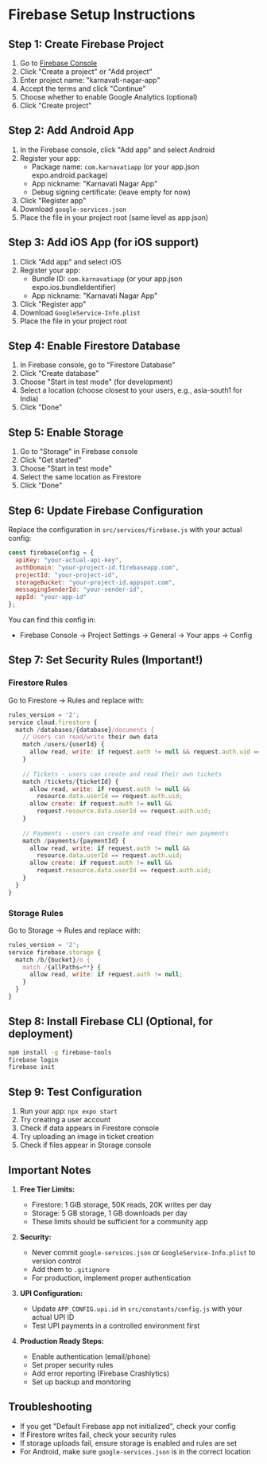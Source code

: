 # Firebase Setup Instructions

## Step 1: Create Firebase Project

1. Go to [Firebase Console](https://console.firebase.google.com/)
2. Click "Create a project" or "Add project"
3. Enter project name: "karnavati-nagar-app"
4. Accept the terms and click "Continue"
5. Choose whether to enable Google Analytics (optional)
6. Click "Create project"

## Step 2: Add Android App

1. In the Firebase console, click "Add app" and select Android
2. Register your app:
   - Package name: `com.karnavatiapp` (or your app.json expo.android.package)
   - App nickname: "Karnavati Nagar App"
   - Debug signing certificate: (leave empty for now)
3. Click "Register app"
4. Download `google-services.json`
5. Place the file in your project root (same level as app.json)

## Step 3: Add iOS App (for iOS support)

1. Click "Add app" and select iOS
2. Register your app:
   - Bundle ID: `com.karnavatiapp` (or your app.json expo.ios.bundleIdentifier)
   - App nickname: "Karnavati Nagar App"
3. Click "Register app"
4. Download `GoogleService-Info.plist`
5. Place the file in your project root

## Step 4: Enable Firestore Database

1. In Firebase console, go to "Firestore Database"
2. Click "Create database"
3. Choose "Start in test mode" (for development)
4. Select a location (choose closest to your users, e.g., asia-south1 for India)
5. Click "Done"

## Step 5: Enable Storage

1. Go to "Storage" in Firebase console
2. Click "Get started"
3. Choose "Start in test mode"
4. Select the same location as Firestore
5. Click "Done"

## Step 6: Update Firebase Configuration

Replace the configuration in `src/services/firebase.js` with your actual config:

```javascript
const firebaseConfig = {
  apiKey: "your-actual-api-key",
  authDomain: "your-project-id.firebaseapp.com",
  projectId: "your-project-id",
  storageBucket: "your-project-id.appspot.com",
  messagingSenderId: "your-sender-id",
  appId: "your-app-id"
};
```

You can find this config in:
- Firebase Console → Project Settings → General → Your apps → Config

## Step 7: Set Security Rules (Important!)

### Firestore Rules
Go to Firestore → Rules and replace with:

```javascript
rules_version = '2';
service cloud.firestore {
  match /databases/{database}/documents {
    // Users can read/write their own data
    match /users/{userId} {
      allow read, write: if request.auth != null && request.auth.uid == userId;
    }
    
    // Tickets - users can create and read their own tickets
    match /tickets/{ticketId} {
      allow read, write: if request.auth != null && 
        resource.data.userId == request.auth.uid;
      allow create: if request.auth != null && 
        request.resource.data.userId == request.auth.uid;
    }
    
    // Payments - users can create and read their own payments
    match /payments/{paymentId} {
      allow read, write: if request.auth != null && 
        resource.data.userId == request.auth.uid;
      allow create: if request.auth != null && 
        request.resource.data.userId == request.auth.uid;
    }
  }
}
```

### Storage Rules
Go to Storage → Rules and replace with:

```javascript
rules_version = '2';
service firebase.storage {
  match /b/{bucket}/o {
    match /{allPaths=**} {
      allow read, write: if request.auth != null;
    }
  }
}
```

## Step 8: Install Firebase CLI (Optional, for deployment)

```bash
npm install -g firebase-tools
firebase login
firebase init
```

## Step 9: Test Configuration

1. Run your app: `npx expo start`
2. Try creating a user account
3. Check if data appears in Firestore console
4. Try uploading an image in ticket creation
5. Check if files appear in Storage console

## Important Notes

1. **Free Tier Limits:**
   - Firestore: 1 GiB storage, 50K reads, 20K writes per day
   - Storage: 5 GB storage, 1 GB downloads per day
   - These limits should be sufficient for a community app

2. **Security:**
   - Never commit `google-services.json` or `GoogleService-Info.plist` to version control
   - Add them to `.gitignore`
   - For production, implement proper authentication

3. **UPI Configuration:**
   - Update `APP_CONFIG.upi.id` in `src/constants/config.js` with your actual UPI ID
   - Test UPI payments in a controlled environment first

4. **Production Ready Steps:**
   - Enable authentication (email/phone)
   - Set proper security rules
   - Add error reporting (Firebase Crashlytics)
   - Set up backup and monitoring

## Troubleshooting

- If you get "Default Firebase app not initialized", check your config
- If Firestore writes fail, check your security rules
- If storage uploads fail, ensure storage is enabled and rules are set
- For Android, make sure `google-services.json` is in the correct location
